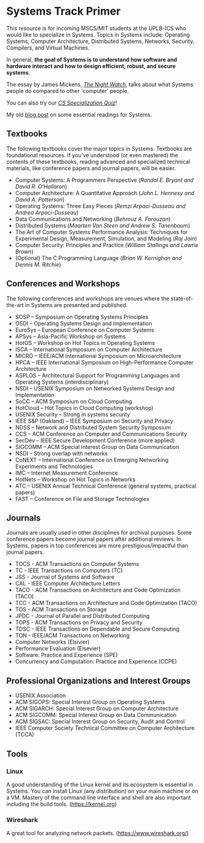 # Systems Track Primer

This resource is for incoming MSCS/MIT students at the UPLB-ICS who would like to specialize in Systems. Topics in Systems include: Operating Systems, Computer Architecture, Distributed Systems, Networks, Security, Compilers, and Virtual Machines.

In general, **the goal of Systems is to understand how software and hardware interact and how to design efficient, robust, and secure systems**.

The essay by James Mickens, [*The Night Watch*](https://www.usenix.org/system/files/1311_05-08_mickens.pdf), talks about what Systems people do compared to other 'computer' people.

You can also try our [*CS Specialization Quiz*](https://srg-ics-uplb.github.io/cs-specialization.html)!


My old [blog post](https://blog.jachermocilla.org/2013/07/introductory-readings-in-systems.html) on some essential readings for Systems.

## Textbooks  

The following textbooks cover the major topics in Systems. Textbooks are foundational resources. If you've understood (or even mastered) the contents of these textbooks, reading advanced and specialized technical materials, like conference papers and journal papers, will be easier.

* Computer Systems: A Programmers Perspective (*Randal E. Bryant and David R. O'Hallaron*)
* Computer Architecture: A Quantitative Approach (*John L. Hennesy and David A. Patterson*)
* Operating Systems: Three Easy Pieces (*Remzi Arpaci-Dusseau and Andrea Arpaci-Dusseau*) 
* Data Communications and Networking (*Behrouz A. Forouzan*)
* Distributed Systems (*Maarten Van Steen and Andrew S. Tanenbaum*)
* The Art of Computer Systems Performance Analysis: Techniques for Experimental Design, Measurement, Simulation, and Modeling (*Raj Jain*)
* Computer Security: Principles and Practice (*William Stallings and Lawrie Brown*) 
* (Optional) The C Programming Language (*Brian W. Kernighan and Dennis M. Ritchie*)


## Conferences and Workshops
The following conferences and workshops are venues where the state-of-the-art in Systems are presented and published.  


* SOSP – Symposium on Operating Systems Principles 
* OSDI – Operating Systems Design and Implementation 
* EuroSys – European Conference on Computer Systems
* APSys – Asia-Pacific Workshop on Systems 
* HotOS – Workshop on Hot Topics in Operating Systems 
* ISCA – International Symposium on Computer Architecture
* MICRO – IEEE/ACM International Symposium on Microarchitecture
* HPCA – IEEE International Symposium on High-Performance Computer Architecture
* ASPLOS – Architectural Support for Programming Languages and Operating Systems (interdisciplinary)
* NSDI – USENIX Symposium on Networked Systems Design and Implementation
* SoCC – ACM Symposium on Cloud Computing
* HotCloud – Hot Topics in Cloud Computing (workshop)
* USENIX Security – Strong in systems security
* IEEE S&P (Oakland) – IEEE Symposium on Security and Privacy
* NDSS – Network and Distributed System Security Symposium
* CCS – ACM Conference on Computer and Communications Security
* SecDev – IEEE Secure Development Conference (more applied)
* SIGCOMM – ACM Special Interest Group on Data Communication
* NSDI – Strong overlap with networks
* CoNEXT – International Conference on Emerging Networking Experiments and Technologies
* IMC – Internet Measurement Conference
* HotNets – Workshop on Hot Topics in Networks
* ATC – USENIX Annual Technical Conference (general systems, practical papers)
* FAST – Conference on File and Storage Technologies

## Journals
Journals are usually used in other disciplines for archival purposes. Some conference papers 
become journal papers after additional reviews. In Systems, papers in top conferences are more 
prestigious/impactful than journal papers.  


* TOCS - ACM Transactions on Computer Systems
* TC - IEEE Transactions on Computers (TC)
* JSS - Journal of Systems and Software
* CAL - IEEE Computer Architecture Letters
* TACO - ACM Transactions on Architecture and Code Optimization (TACO)
* TCC - ACM Transactions on Architecture and Code Optimization (TACO)
* TOS - ACM Transactions on Storage 
* JPDC - Journal of Parallel and Distributed Computing
* TOPS - ACM Transactions on Privacy and Security
* TDSC - IEEE Transactions on Dependable and Secure Computing 
* TON - IEEE/ACM Transactions on Networking 
* Computer Networks (Elsivier)
* Performance Evaluation (Elsevier)
* Software: Practice and Experience (SPE)
* Concurrency and Computation: Practice and Experience (CCPE)

## Professional Organizations and Interest Groups

* USENIX Association
* ACM SIGOPS: Special Interest Group on Operating Systems
* ACM SIGARCH: Special Interest Group on Computer Architecture
* ACM SIGCOMM: Special Interest Group on Data Communication
* ACM SIGSAC: Special Interest Group on Security, Audit and Control
* IEEE Computer Society Technical Committee on Computer Architecture (TCCA)

## Tools

### Linux
A good understanding of the Linux kernel and its ecosystem is essential in Systems. You can install Linux (any distribution) on your 
main machine or on a VM. Mastery of the command line interface and shell are also important including the build tools. (https://kernel.org)

### Wireshark 
A great tool for analyzing network packets. (https://www.wireshark.org/)

